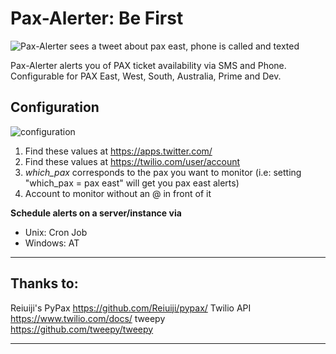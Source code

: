 **Pax-Alerter: Be First**
===================
![Pax-Alerter sees a tweet about pax east, phone is called and texted ](https://i.imgur.com/6meYwBi.png)

Pax-Alerter alerts you of PAX ticket availability via SMS and Phone. Configurable for PAX East, West, South, Australia, Prime and Dev. 

**Configuration**
-------------
![configuration](https://i.imgur.com/GN6nsjO.png)

1) Find these values at https://apps.twitter.com/
2) Find these values at https://twilio.com/user/account
3) *which_pax* corresponds to the pax you want to monitor (i.e: setting "which_pax = pax east" will get you pax east alerts)
4) Account to monitor without an @ in front of it

**Schedule alerts on a server/instance via**
 - Unix: Cron Job
 - Windows: AT 


----------


Thanks to:
-------------
Reiuiji's PyPax 
https://github.com/Reiuiji/pypax/
Twilio API
https://www.twilio.com/docs/
tweepy  
https://github.com/tweepy/tweepy

----------

